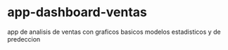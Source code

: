 # app-dashboard-ventas
app de analisis de ventas con graficos basicos modelos estadisticos y de predeccion
